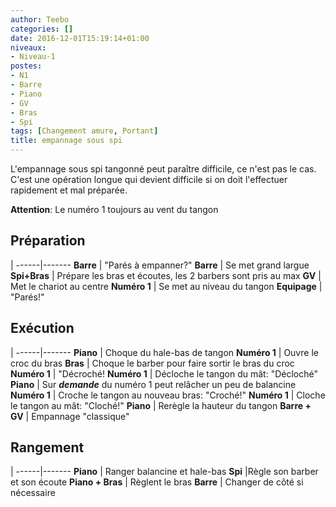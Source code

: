 ```yaml
---
author: Teebo
categories: []
date: 2016-12-01T15:19:14+01:00
niveaux:
- Niveau-1
postes:
- N1
- Barre
- Piano
- GV
- Bras
- Spi
tags: [Changement amure, Portant]
title: empannage sous spi
---
```

L'empannage sous spi tangonné peut paraître difficile, ce n'est pas le cas. C'est une opération longue qui devient difficile si on doit l'effectuer rapidement et mal préparée.

<!--more-->

**Attention**: Le numéro 1 toujours au vent du tangon

## Préparation
 |
------|-------
**Barre** | "Parés à empanner?"
**Barre** | Se met grand largue
**Spi+Bras** | Prépare les bras et écoutes, les 2 barbers sont pris au max
**GV** | Met le chariot au centre
**Numéro 1** | Se met au niveau du tangon
**Equipage** | "Parés!"

## Exécution
 |
------|-------
**Piano** | Choque du hale-bas de tangon
**Numéro 1** | Ouvre le croc du bras
**Bras** | Choque le barber pour faire sortir le bras du croc
**Numéro 1** | "Décroché!
**Numéro 1** | Décloche le tangon du mât: "Décloché"
**Piano** | Sur **_demande_** du numéro 1 peut relâcher un peu de balancine
**Numéro 1** | Croche le tangon au nouveau bras: "Croché!"
**Numéro 1** | Cloche le tangon au mât: "Cloché!"
**Piano** | Rerègle la hauteur du tangon
**Barre + GV** | Empannage "classique"

## Rangement
 |
------|-------
**Piano** | Ranger balancine et hale-bas
**Spi** |Règle son barber et son écoute
**Piano + Bras** | Règlent le bras
**Barre** | Changer de côté si nécessaire
